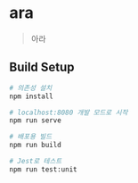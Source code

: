 # ara

> 아라

## Build Setup

``` bash
# 의존성 설치
npm install

# localhost:8080 개발 모드로 시작
npm run serve

# 배포용 빌드
npm run build

# Jest로 테스트
npm run test:unit
```
